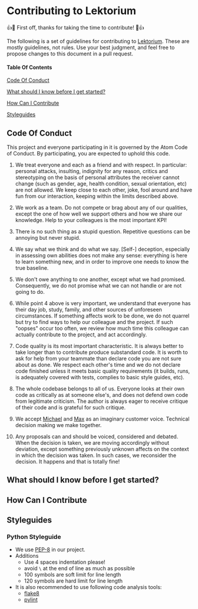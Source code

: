 # Contributing to Lektorium


:+1::tada: First off, thanks for taking the time to contribute! :tada::+1:

The following is a set of guidelines for contributing to [Lektorium](https://github.com/sphericalpm/lektorium). These are mostly guidelines, not rules. Use your best judgment, and feel free to propose changes to this document in a pull request.

#### Table Of Contents

[Code Of Conduct](#code-of-conduct)

[What should I know before I get started?](#what-should-i-know-before-i-get-started)


[How Can I Contribute](#how-can-i-contribute)


[Styleguides](#styleguides)

## Code Of Conduct

This project and everyone participating in it is governed by the Atom Code of Conduct. By participating, you are expected to uphold this code.

1. We treat everyone and each as a friend and with respect. In particular: personal attacks, insulting, indignity for any reason, critics and stereotyping on the basis of personal attributes the receiver cannot change (such as gender, age, health condition, sexual orientation, etc) are not allowed. We keep close to each other, joke, fool around and have fun from our interaction, keeping within the limits described above.

2. We work as a team. Do not compete or brag about any of our qualities, except the one of how well we support others and how we share our knowledge. Help to your colleagues is the most important KPI!

3. There is no such thing as a stupid question. Repetitive questions can be annoying but never stupid.

4. We say what we think and do what we say. [Self-] deception, especially in assessing own abilities does not make any sense: everything is here to learn something new, and in order to improve one needs to know the true baseline.

5. We don't owe anything to one another, except what we had promised. Consequently, we do not promise what we can not handle or are not going to do.

6. While point 4 above is very important, we understand that everyone has their day job, study, family, and other  sources of unforeseen circumstances. If something affects work to be done, we do not quarrel but try to find ways to help our colleague and the project. If such "oopses" occur too often, we review how much time this colleague can actually contribute to the project, and act accordingly.

7. Code quality is its most important characteristic. It is always better to take longer than to contribute produce substandard code. It is worth to ask for help from your teammate than declare code you are not sure about as done. We respect each other's time and we do not declare code finished unless it meets basic quality requirements (it builds, runs, is adequately covered with tests, complies to basic style guides, etc).

8. The whole codebase belongs to all of us. Everyone looks at their own code as critically as at someone else's, and  does not defend own code from legitimate criticism. The author is always eager to receive critique of their code and is grateful for such critique.

9. We accept [Michael](https://github.com/mvartanyan) and [Max](https://github.com/jekoff) as an imaginary customer voice. Technical decision making we make together.

10. Any proposals can and should be voiced, considered and debated. When the decision is taken,  we are moving accordingly without deviation, except something previously unknown affects on the context in which the decision was taken. In such cases, we reconsider the decision. It happens and that is totally fine!

## What should I know before I get started?

## How Can I Contribute

## Styleguides
### Python Styleguide
* We use [PEP-8](https://www.python.org/dev/peps/pep-0008/) in our project.
* Additions
  * Use 4 spaces indentation please!
  * avoid `\` at the end of line as much as possible
  * 100 symbols are soft limit for line length
  * 120 symbols are hard limit for line length
* It is also recommended to use following code analysis tools:
  * [flake8](https://pypi.org/project/flake8/)
  * [pylint](https://pypi.org/project/pylint/)
 

